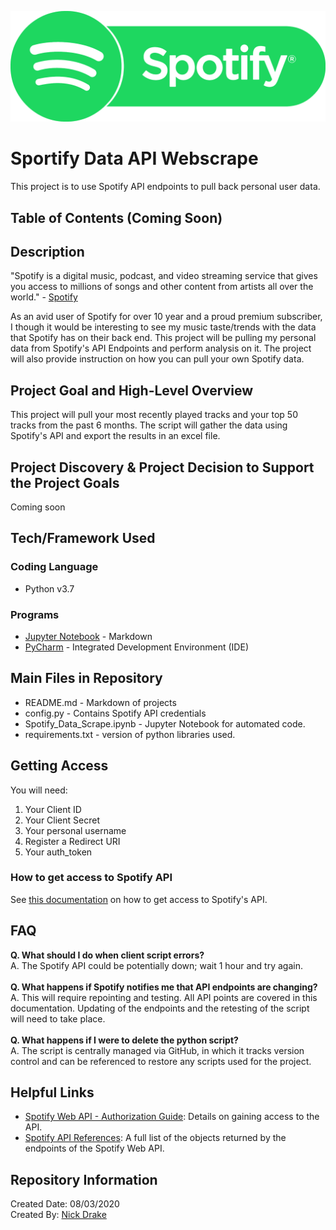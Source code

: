 ![spotify_logo](images/spotify_logo3.png)

# Sportify Data API Webscrape
This project is to use Spotify API endpoints to pull back personal user data.

## Table of Contents (Coming Soon)

## Description
"Spotify is a digital music, podcast, and video streaming service that gives you access to millions of songs and other content from artists all over the world." - [Spotify](https://support.spotify.com/us/using_spotify/getting_started/what-is-spotify/)

As an avid user of Spotify for over 10 year and a proud premium subscriber, I though it would be interesting to see my music taste/trends with the data that Spotify has on their back end. This project will be pulling my personal data from Spotify's API Endpoints and perform analysis on it. The project will also provide instruction on how you can pull your own Spotify data.

## Project Goal and High-Level Overview
This project will pull your most recently played tracks and your top 50 tracks from the past 6 months. The script will gather the data using Spotify's API and export the results in an excel file.

## Project Discovery & Project Decision to Support the Project Goals
Coming soon
## Tech/Framework Used

### Coding Language
- Python v3.7

### Programs
- [Jupyter Notebook](https://jupyter.org/) - Markdown
- [PyCharm](https://www.jetbrains.com/pycharm/) - Integrated Development Environment (IDE)

## Main Files in Repository
- README.md - Markdown of projects
- config.py - Contains Spotify API credentials
- Spotify_Data_Scrape.ipynb - Jupyter Notebook for automated code.
- requirements.txt - version of python libraries used.

## Getting Access
You will need:
1. Your Client ID
2. Your Client Secret
3. Your personal username
3. Register a Redirect URI
4. Your auth_token

### How to get access to Spotify API
See [this documentation](https://docs.google.com/document/d/1jyA7lVMDGPY58dkp6uqyZzQIvDeGvZ6be5VlswqpvPg/edit?usp=sharing) on how to get access to Spotify's API.

## FAQ
**Q. What should I do when client script errors?**
<br/>
A. The Spotify API could be potentially down; wait 1 hour and try again.
<br/>
<br/>
**Q. What happens if Spotify notifies me that API endpoints are changing?**
<br/>
A. This will require repointing and testing.
All API points are covered in this documentation.
Updating of the endpoints and the retesting of the script will need to take place.
<br/>
<br/>
**Q. What happens if I were to delete the python script?**
<br/>
A. The script is centrally managed via GitHub, in which it tracks version control and can be referenced to restore any scripts used for the project.

## Helpful Links
- [Spotify Web API - Authorization Guide](https://developer.spotify.com/documentation/general/guides/authorization-guide/): Details on gaining access to the API.
- [Spotify API References](https://developer.spotify.com/documentation/web-api/reference/object-model/): A full list of the objects returned by the endpoints of the Spotify Web API.

## Repository Information
Created Date: 08/03/2020 <br/>
Created By: [Nick Drake](mailto:nick@drakedata.io) <br/>
